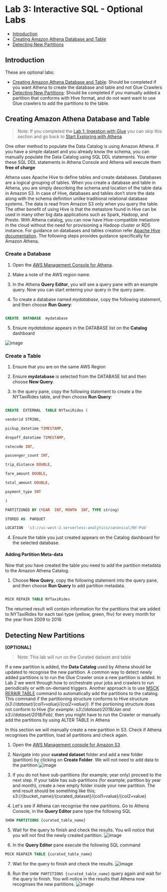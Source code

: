 # Lab 3: Interactive SQL - Optional Labs

 * [Introduction](#introduction)
 * [Creating Amazon Athena Database and Table](#creating-amazon-athena-database-and-table)
 * [Detecting New Partitions](#detecting-new-partitions)

## Introduction

These are optional labs:

 - [Creating Amazon Athena Database and Table](#creating-amazon-athena-database-and-table): Should be completed if you want Athena to create the database and table and not Glue Crawlers
 - [Detecting New Partitions](#detecting-new-partitions): Should be completed if you manually added a partition that conforms with Hive format, and do not want want to use Glue crawlers to add the partitions to the table.

## Creating Amazon Athena Database and Table
  

> Note: If you  completed the [Lab 1: Ingestion with Glue](../01_ingestion_with_glue/README.md) you can skip this section and go back to [Start Exploring with Athena](./main.md/#start-exploring-with-athena)

One other method to populate the Data Catalog is using Amazon Athena. If you have a simple dataset and you already know the schema, you can manually populate the Data Catalog using SQL DDL statements. You enter these SQL DDL statements in Athena Console and Athena will execute them **free of charge**

 Athena uses Apache Hive to define tables and create databases. Databases are a logical grouping of tables. When you create a database and table in Athena, you are simply describing the schema and location of the table data in Amazon S3\. In case of Hive, databases and tables don’t store the data along with the schema definition unlike traditional relational database systems. The data is read from Amazon S3 only when you query the table. The other benefit of using Hive is that the metastore found in Hive can be used in many other big data applications such as Spark, Hadoop, and Presto. With Athena catalog, you can now have Hive-compatible metastore in the cloud without the need for provisioning a Hadoop cluster or RDS instance. For guidance on databases and tables creation refer [Apache Hive documentation](https://cwiki.apache.org/confluence/display/Hive/LanguageManual+DDL). The following steps provides guidance specifically for Amazon Athena.

### Create a Database

  

1. Open the [AWS Management Console for Athena](https://console.aws.amazon.com/athena/home).
2. Make a note of the AWS region name.

3. In the Athena **Query Editor**, you will see a query pane with an example query. Now you can start entering your query in the query pane.

4. To create a database named *mydatabase*, copy the following statement, and then choose **Run Query**:

  

````sql

CREATE  DATABASE  mydatabase

````

  

5. Ensure *mydatabase* appears in the DATABASE list on the **Catalog** dashboard

![image](img/athena_database.png)
  

### Create a Table

  

1. Ensure that you are on the same AWS Region

  

2. Ensure **mydatabase** is selected from the DATABASE list and then choose **New Query**.

  

3. In the query pane, copy the following statement to create a the NYTaxiRides table, and then choose **Run Query**:

  

````sql

CREATE  EXTERNAL  TABLE NYTaxiRides (

vendorid STRING,

pickup_datetime TIMESTAMP,

dropoff_datetime TIMESTAMP,

ratecode INT,

passenger_count INT,

trip_distance DOUBLE,

fare_amount DOUBLE,

total_amount DOUBLE,

payment_type INT

)

PARTITIONED BY (YEAR  INT, MONTH  INT, TYPE string)

STORED AS  PARQUET

LOCATION  's3://us-west-2.serverless-analytics/canonical/NY-Pub'

````

  

4. Ensure the table you just created appears on the Catalog dashboard for the selected database.

  
#### Adding Partition Meta-data
Now that you have created the table you need to add the partition metadata to the Amazon Athena Catalog.

  

1. Choose **New Query**, copy the following statement into the query pane, and then choose **Run Query** to add partition metadata.

  

```sql

MSCK REPAIR TABLE NYTaxiRides

```

The returned result will contain information for the partitions that are added to NYTaxiRides for each taxi type (yellow, green, fhv) for every month for the year from 2009 to 2016

## Detecting New Partitions
**[OPTIONAL]**

> Note: This lab will run on the Curated dataset and table
> 
If a new partition is added, the **Data Catalog** used by Athena should be updated to recognise the new partition. A common way to detect newly added partitions is to run the Glue Crawler once a new partition is added. In Lab 2 we went through how to orchestrate your jobs and crawlers to run periodically or with on-demand triggers. 
Another approach is to use [MSCK RERAIR TABLE](https://docs.aws.amazon.com/athena/latest/ug/msck-repair-table.html) command to automatically add the partitions to the catalog. This command if the partitioning structure conforms to Hive structure *(s3://dataset/{col1=value}/{col2=value})*. If the portioning structure does not conform to Hive *(for example: s3://dataset/2019/Jan and s3://dataset/2018/Feb)*, then you might have to run the Crawler or manually add the partitions by using ALTER TABLE in Athena

In this section we will manually create a new partition in S3. Check if Athena recognises the partition, load all partitions and check again.



 1. Open the [AWS Management console for Amazon S3](https://s3.console.aws.amazon.com/s3/home?region=eu-west-1)
 
 2. Navigate into your **curated dataset** folder and add a new folder (partition) by clicking on **Create Folder**. We will not need to add data to the partition
  ![image](img/athena_s3_addpart.png)
  
 3. If you do not have sub-partitions (for example; year only) proceed to the next step. 
If your table has sub-partitions (for example; partition by year and month), create a new empty folder inside your new partition. The end result should be something like this; s3://{bucket_name}/{curated_dataset}/{col1=value}/{col2=value}

 4. Let's see if Athena can recognise the new partitions. Go to Athena Console, in the **Query Editor** pane type the following SQL
   ```sql
 SHOW PARTITIONS {curated_table_name}

```

 5. Wait for the query to finish and check the results. You will notice that you will not find the newly created partition.
   ![image](img/athena_showpart.png)
   
 6. In the **Query Editor** pane execute the following SQL command

  ```sql
 MSCK REAPAIR TABLE {curated_table_name}

```
 7. Wait for the query to finish and check the results.
   ![image](img/athena_newpart_msc.png)
   
 8. Run the ```SHOW PARTITIONS {curated_table_name}``` query again and wait for the query to finish. You will notice in the results that Athena now recognises the new partitions.
   ![image](img/athena_showpart2.png)